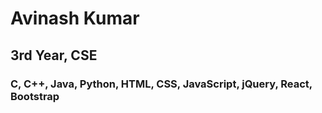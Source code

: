 # Avinash Kumar

## 3rd Year, CSE

### C, C++, Java, Python, HTML, CSS, JavaScript, jQuery, React, Bootstrap